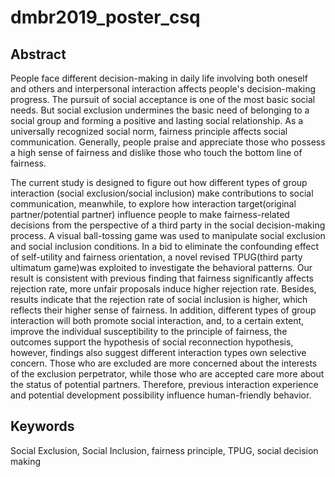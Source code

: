 # dmbr2019_poster_csq

## Abstract
People face different decision-making in daily life involving both oneself and others and interpersonal interaction affects people's decision-making progress. The pursuit of social acceptance is one of the most basic social needs. But social exclusion undermines the basic need of belonging to a social group and forming a positive and lasting social relationship. As a universally recognized social norm, fairness principle affects social communication. Generally, people praise and appreciate those who possess a high sense of fairness and dislike those who touch the bottom line of fairness.

The current study is designed to figure out how different types of group interaction (social exclusion/social inclusion) make contributions to social communication, meanwhile, to explore how interaction target(original partner/potential partner) influence people to make fairness-related decisions from the perspective of a third party in the social decision-making process. A visual ball-tossing game was used to manipulate social exclusion and social inclusion conditions. In a bid to eliminate the confounding effect of self-utility and fairness orientation, a novel revised TPUG(third party ultimatum game)was exploited to investigate the behavioral patterns. Our result is consistent with previous finding that fairness significantly affects rejection rate, more unfair proposals induce higher rejection rate. Besides, results indicate that the rejection rate of social inclusion is higher, which reflects their higher sense of fairness. In addition, different types of group interaction will both promote social interaction, and, to a certain extent, improve the individual susceptibility to the principle of fairness, the outcomes support the hypothesis of social reconnection hypothesis, however, findings also suggest different interaction types own selective concern. Those who are excluded are more concerned about the interests of the exclusion perpetrator, while those who are accepted care more about the status of potential partners. Therefore, previous interaction experience and potential development possibility influence human-friendly behavior.

## Keywords
Social Exclusion, Social Inclusion, fairness principle, TPUG, social decision making
